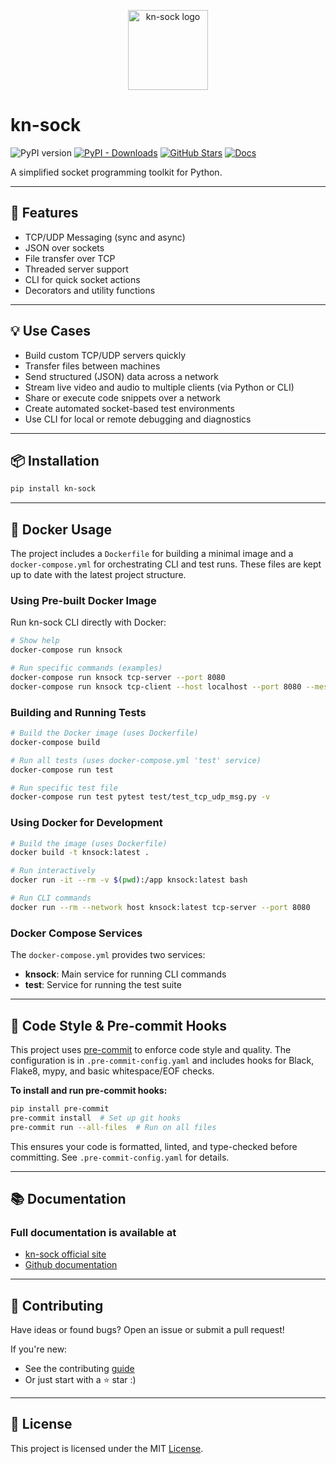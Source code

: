 <p align="center">
  <img src="Assets/kn-sock_logo.png" alt="kn-sock logo" width="128"/>
</p>

# kn-sock

![PyPI version](https://img.shields.io/pypi/v/kn-sock)
[![PyPI - Downloads](https://img.shields.io/pypi/dm/kn-sock)](https://pypi.org/project/kn-sock/)
[![GitHub Stars](https://img.shields.io/github/stars/KhagendraN/kn-sock?style=social)](https://github.com/KhagendraN/kn-sock/stargazers)
[![Docs](https://img.shields.io/badge/docs-online-blue)](https://kn-sock.khagendraneupane.com.np)

A simplified socket programming toolkit for Python.

---

## 🚀 Features

- TCP/UDP Messaging (sync and async)
- JSON over sockets
- File transfer over TCP
- Threaded server support
- CLI for quick socket actions
- Decorators and utility functions

---

## 💡 Use Cases

- Build custom TCP/UDP servers quickly
- Transfer files between machines
- Send structured (JSON) data across a network
- Stream live video and audio to multiple clients (via Python or CLI)
- Share or execute code snippets over a network
- Create automated socket-based test environments
- Use CLI for local or remote debugging and diagnostics

---

## 📦 Installation

```bash
pip install kn-sock
```

---

## 🐳 Docker Usage

The project includes a `Dockerfile` for building a minimal image and a `docker-compose.yml` for orchestrating CLI and test runs. These files are kept up to date with the latest project structure.

### Using Pre-built Docker Image

Run kn-sock CLI directly with Docker:

```bash
# Show help
docker-compose run knsock

# Run specific commands (examples)
docker-compose run knsock tcp-server --port 8080
docker-compose run knsock tcp-client --host localhost --port 8080 --message "Hello Docker!"
```

### Building and Running Tests

```bash
# Build the Docker image (uses Dockerfile)
docker-compose build

# Run all tests (uses docker-compose.yml 'test' service)
docker-compose run test

# Run specific test file
docker-compose run test pytest test/test_tcp_udp_msg.py -v
```

### Using Docker for Development

```bash
# Build the image (uses Dockerfile)
docker build -t knsock:latest .

# Run interactively
docker run -it --rm -v $(pwd):/app knsock:latest bash

# Run CLI commands
docker run --rm --network host knsock:latest tcp-server --port 8080
```

### Docker Compose Services

The `docker-compose.yml` provides two services:

- **knsock**: Main service for running CLI commands
- **test**: Service for running the test suite

---

## 🧹 Code Style & Pre-commit Hooks

This project uses [pre-commit](https://pre-commit.com/) to enforce code style and quality. The configuration is in `.pre-commit-config.yaml` and includes hooks for Black, Flake8, mypy, and basic whitespace/EOF checks.

**To install and run pre-commit hooks:**

```bash
pip install pre-commit
pre-commit install  # Set up git hooks
pre-commit run --all-files  # Run on all files
```

This ensures your code is formatted, linted, and type-checked before committing. See `.pre-commit-config.yaml` for details.

---


## 📚 Documentation

### Full documentation is available at
- [kn-sock official site](https://kn-sock.khagendraneupane.com.np)
- [Github documentation](https://github.com/KhagendraN/kn-sock/blob/main/docs/index.md)


---

## 🤝 Contributing

Have ideas or found bugs? Open an issue or submit a pull request!

If you're new:

- See the contributing [guide](CONTRIBUTING.md)
- Or just start with a ⭐ star :)

---

## 🧾 License

This project is licensed under the MIT [License](LICENSE).
